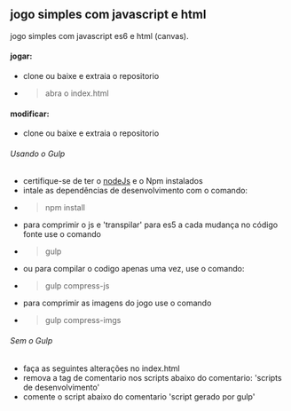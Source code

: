 ## jogo simples com javascript e html

jogo simples com javascript es6 e html (canvas).

#### jogar:
- clone ou baixe e extraia o repositorio
- > abra o index.html

#### modificar:
- clone ou baixe e extraia o repositorio
 ###### Usando o Gulp
- certifique-se de ter o [nodeJs](https://nodejs.org/en/) e o Npm instalados
- intale as dependências de desenvolvimento com o comando: 
- > npm install
-  para comprimir o js e 'transpilar' para es5 a cada mudança no código fonte use o comando 
- > gulp
- ou para compilar o codigo apenas uma vez, use o comando: 
- > gulp compress-js
- para comprimir as imagens do jogo use o comando 
- > gulp compress-imgs

###### Sem o Gulp
- faça as seguintes alterações no index.html
- remova a tag de comentario nos scripts abaixo do comentario: 'scripts de desenvolvimento'
- comente o script abaixo do comentario 'script gerado por gulp'